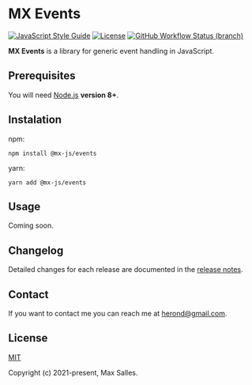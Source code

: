 # MX Events

[![JavaScript Style Guide](https://img.shields.io/badge/code_style-standard-brightgreen.svg)](https://standardjs.com)
[![License](https://img.shields.io/github/license/maxsalles/mx-events.svg)](LICENSE)
[![GitHub Workflow Status (branch)](https://img.shields.io/github/workflow/status/maxsalles/mx-events/test/master)](https://github.com/maxsalles/mx-events/actions?query=workflow%3Atest+branch%3Amaster)

**MX Events** is a library for generic event handling in JavaScript.

## Prerequisites

You will need [Node.js](https://nodejs.org/) **version 8+**.

## Instalation

npm:

```
npm install @mx-js/events
```

yarn:

```
yarn add @mx-js/events
```

## Usage

Coming soon.

## Changelog

Detailed changes for each release are documented in the [release notes](https://github.com/maxsalles/js-package-template/releases).

## Contact

If you want to contact me you can reach me at <herond@gmail.com>.

## License

[MIT](LICENSE)

Copyright (c) 2021-present, Max Salles.
